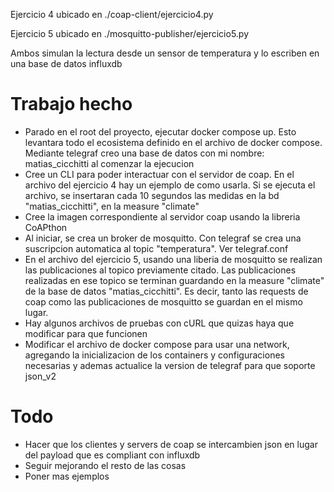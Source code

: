 Ejercicio 4 ubicado en ./coap-client/ejercicio4.py

Ejercicio 5 ubicado en ./mosquitto-publisher/ejercicio5.py

Ambos simulan la lectura desde un sensor de temperatura y lo escriben en una base de datos influxdb

# Trabajo hecho
- Parado en el root del proyecto, ejecutar docker compose up. Esto levantara todo el ecosistema definido en el archivo de docker compose. Mediante telegraf creo una base de datos con mi nombre: matias_cicchitti al comenzar la ejecucion
- Cree un CLI para poder interactuar con el servidor de coap. En el archivo del ejercicio 4 hay un ejemplo de como usarla. Si se ejecuta el archivo, se insertaran cada 10 segundos las medidas en la bd "matias_cicchitti", en la measure "climate"
- Cree la imagen correspondiente al servidor coap usando la libreria CoAPthon
- Al iniciar, se crea un broker de mosquitto. Con telegraf se crea una suscripcion automatica al topic "temperatura". Ver telegraf.conf
- En el archivo del ejercicio 5, usando una liberia de mosquitto se realizan las publicaciones al topico previamente citado. Las publicaciones realizadas en ese topico se terminan guardando en la measure "climate" de la base de datos "matias_cicchitti". Es decir, tanto las requests de coap como las publicaciones de mosquitto se guardan en el mismo lugar.
- Hay algunos archivos de pruebas con cURL que quizas haya que modificar para que funcionen
- Modificar el archivo de docker compose para usar una network, agregando la inicializacion de los containers y configuraciones necesarias y ademas actualice la version de telegraf para que soporte json_v2

# Todo
- Hacer que los clientes y servers de coap se intercambien json en lugar del payload que es compliant con influxdb
- Seguir mejorando el resto de las cosas
- Poner mas ejemplos

